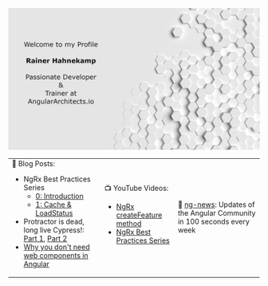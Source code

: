 ![Rainer Hahnekamp](https://github.com/rainerhahnekamp/rainerhahnekamp/blob/3eb6b36ce4339dade8915e6c28ecf721114edb71/GitHub.jpg)

<table>
  <tr>
    <td>
📕 Blog Posts:
      <ul>
<li>NgRx Best Practices Series
  <ul>
        
  <li><a href="https://www.rainerhahnekamp.com/en/ngrx-best-practices-series-0-introduction/">0: Introduction</a></li>
  <li><a href="https://www.rainerhahnekamp.com/en/ngrx-best-practices-series-1-cache-loadstatus/">1: Cache & LoadStatus</a></li>
  </ul>
        </li>
<li>Protractor is dead, long live Cypress!: <a href="https://www.rainerhahnekamp.com/en/angular-e2e-testing-protractor-is-dead-long-live-cypress/">Part 1</a>, <a href="https://www.rainerhahnekamp.com/en/angular-e2e-testing-protractor-is-dead-long-live-cypress-part-2/">Part 2</a></li>
        <li><a href="https://www.rainerhahnekamp.com/en/why-you-dont-need-web-components/">Why you don't need web components in Angular</a>
      </ul>
    </td>
    <td>
📺 YouTube Videos:
      <ul>
        <li><a href="https://youtu.be/lj7YLi4abOQ">NgRx createFeature method</a></li>
        <li><a href="https://youtu.be/yYiO-kjmLAc">NgRx Best Practices Series</a></li>
        </ul>
    </td>
    <td>
      📣 <a href="https://www.youtube.com/channel/UCpNgAFB5-_3WSHD_olBv7nw">ng-news</a>: Updates of the Angular Community in 100 seconds every week
    </td>
  </tr>
  </table>
 
